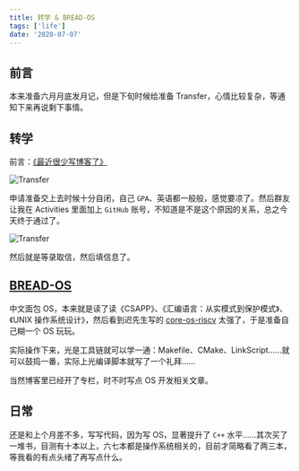 ```yaml
---
title: 转学 & BREAD-OS
tags: ['life']
date: '2020-07-07'
---
```


## 前言

本来准备六月月底发月记，但是下旬时候给准备 Transfer，心情比较复杂，等通知下来再说剩下事情。

## 转学

前言：[《最近很少写博客了》](https://www.himself65.com/2020-2-recently/)

![Transfer](/static/images/blog/2020/1.png)

申请准备交上去时候十分自闭，自己 `GPA`、英语都一般般，感觉要凉了。然后群友让我在 Activities 里面加上 `GitHub` 账号，不知道是不是这个原因的关系，总之今天终于通过了。

![Transfer](/static/images/blog/2020/2.png)

然后就是等录取信，然后填信息了。

## [BREAD-OS](https://github.com/Himself65/bread-os)

中文面包 OS，本来就是读了读《CSAPP》、《汇编语言：从实模式到保护模式》、《UNIX 操作系统设计》，然后看到迟先生写的 [core-os-riscv](https://github.com/skyzh/core-os-riscv) 太强了，于是准备自己糊一个 OS 玩玩。

实际操作下来，光是工具链就可以学一通：Makefile、CMake、LinkScript……就可以鼓捣一番，实际上光编译脚本就写了一个礼拜……

当然博客里已经开了专栏，时不时写点 OS 开发相关文章。

## 日常

还是和上个月差不多，写写代码，因为写 OS，显著提升了 `C++` 水平……其次买了一堆书，目测有十本以上，六七本都是操作系统相关的，目前才简略看了两三本，等我看的有点头绪了再写点什么。
